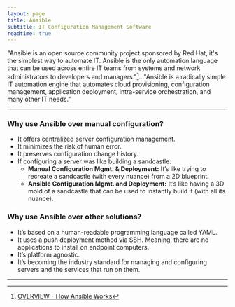 ```yaml
---
layout: page
title: Ansible
subtitle: IT Configuration Management Software
readtime: true
---
```

"Ansible is an open source community project sponsored by Red Hat, it's the simplest way to automate IT. Ansible is the only automation language that can be used across entire IT teams from systems and network administrators to developers and managers."[^1]..."Ansible is a radically simple IT automation engine that automates cloud provisioning, configuration management, application deployment, intra-service orchestration, and many other IT needs."

---
### Why use Ansible over manual configuration?
- It offers centralized server configuration management.
- It minimizes the risk of human error.
- It preserves configuration change history.
- If configuring a server was like building a sandcastle:
  - **Manual Configuration Mgmt. & Deployment:** It’s like trying to recreate a sandcastle (with every nuance) from a 2D blueprint.
  - **Ansible Configuration Mgmt. and Deployment:** It’s like having a 3D mold of a sandcastle that can be used to instantly build it (with all its nuance).

### Why use Ansible over other solutions?
- It’s based on a human-readable programming language called YAML.
- It uses a push deployment method via SSH. Meaning, there are no applications to install on endpoint computers.
- It’s platform agnostic.
- It’s becoming the industry standard for managing and configuring servers and the services that run on them.

---
[^1]: [OVERVIEW - How Ansible Works](https://www.ansible.com/overview/how-ansible-works?hsLang=en-us)
